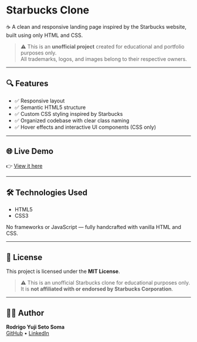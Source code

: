 # Starbucks Clone

☕ A clean and responsive landing page inspired by the Starbucks website, built using only HTML and CSS.

> ⚠️ This is an **unofficial project** created for educational and portfolio purposes only.  
> All trademarks, logos, and images belong to their respective owners.

---

## 🔍 Features

- ✅ Responsive layout
- ✅ Semantic HTML5 structure
- ✅ Custom CSS styling inspired by Starbucks
- ✅ Organized codebase with clear class naming
- ✅ Hover effects and interactive UI components (CSS only)

---

## 🌐 Live Demo

👉 [View it here](https://yujiseto.github.io/Starbucks-Clone)

---

## 🛠️ Technologies Used

- HTML5
- CSS3

No frameworks or JavaScript — fully handcrafted with vanilla HTML and CSS.

---

## 📄 License

This project is licensed under the **MIT License**.

> ⚠️ This is an unofficial Starbucks clone for educational purposes only.  
> It is **not affiliated with or endorsed by Starbucks Corporation**.

---

## 🙋‍♂️ Author

**Rodrigo Yuji Seto Soma**  
[GitHub](https://github.com/YujiSeto) • [LinkedIn](https://www.linkedin.com/in/yujiseto)
